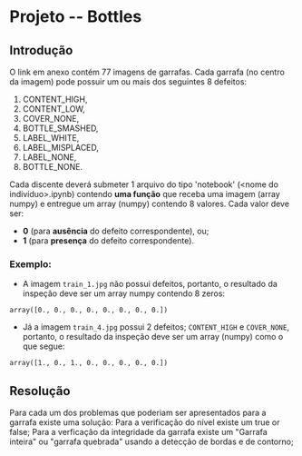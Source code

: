 # Projeto -- Bottles

## Introdução

O link em anexo contém 77 imagens de garrafas. Cada garrafa (no centro da imagem) pode possuir um ou mais dos seguintes 8 defeitos:

1. CONTENT_HIGH,
1. CONTENT_LOW,
1. COVER_NONE,
1. BOTTLE_SMASHED,
1. LABEL_WHITE,
1. LABEL_MISPLACED,
1. LABEL_NONE,
1. BOTTLE_NONE.

Cada discente deverá submeter 1 arquivo do tipo 'notebook' (<nome do indivíduo>.ipynb) contendo **uma função** que receba uma imagem (array numpy) e entregue um array (numpy) contendo 8 valores. Cada valor deve ser:
- **0** (para **ausência** do defeito correspondente), ou;
- **1** (para **presença** do defeito correspondente).

### Exemplo:
- A imagem ```train_1.jpg``` não possui defeitos, portanto, o resultado da inspeção deve ser um array numpy contendo 8 zeros:
```
array([0., 0., 0., 0., 0., 0., 0., 0.])
```
- Já a imagem ```train_4.jpg``` possui 2 defeitos; ```CONTENT_HIGH``` e ```COVER_NONE```, portanto, o resultado da inspeção deve ser um array (numpy) como o que segue:
```
array([1., 0., 1., 0., 0., 0., 0., 0.])
```



## Resolução
Para cada um dos problemas que poderiam ser apresentados para a garrafa existe uma solução:
Para a verificação do nível existe um true or false;
Para a verficação da integridade da garrafa existe um "Garrafa inteira" ou "garrafa quebrada" usando a detecção de bordas e de contorno;
